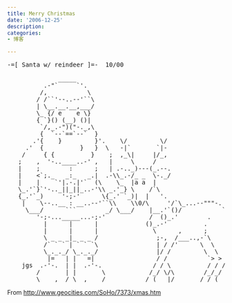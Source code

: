 ```yaml
---
title: Merry Christmas
date: '2006-12-25'
description:
categories:
- 博客

---
```

<pre>
-=[ Santa w/ reindeer ]=-  10/00

              _____
          .-"`     `'.
         /,           \
        / /``'--..--'``\
        | \__.__.__,___/
        \_ {/ e    e \}
        { `}() (__) ()|
         `/,_.-")("-._,\
         {  `--`==`--`  }
       .'{    }         }'.    \/         \/
     .'  {          }   }  \   -|`       `|-
    /     { {          }    ;  ,_\|     |/_,
   ;    ,  '-..____..-' ,   |     \     /
   |    ;        :      ;   | .-.._)---(_.--.
   |    <`;._   _:_   _.|  .-\\_.-/_ _  \-._/
   |    |    `'|.-.|'`  (\    \_  |a a  |
   \_.'`}`'-.._||_||_..-'\\ _.'_} \    /`\
   {_.'`_)     '-;-'      \{_.' `_)|  |   '.
    |    \--..__ : __..--'``\\    \\0/\     '/`\_...--"""-.
     \___/      ```        _/ \___/    |__.'`()/           `\.
        '-;-..._____...-;-'            /  ()_.'        .     ;`\
          |      |      |             ()_.-'          .      |-'
          |      |      |               \      ,      ;     ;
          \ _ _ _|_ _ _ /                ;-,  /___..,-`\    ;
          /` ` ` | ` ` `\                | / /'      \  \   ;
          \_._._/ \_._._/                |/ /         \  \  |
           |=   | |   =|                 / /           `> > /
    jgs  .-'-.  | |  .-'-.              / / \          / / /`
        /       | |       \            /_/ \/\        /_/_/
        \____,__/ \__,____/           /_(   |/       /_/_(
</pre>
From http://www.geocities.com/SoHo/7373/xmas.htm